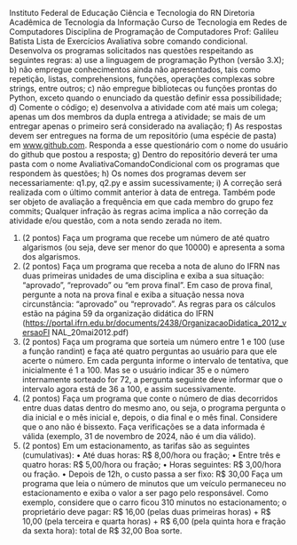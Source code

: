 Instituto Federal de Educação Ciência e Tecnologia do RN
Diretoria Acadêmica de Tecnologia da Informação
Curso de Tecnologia em Redes de Computadores
Disciplina de Programação de Computadores
Prof: Galileu Batista
Lista de Exercícios Avaliativa sobre comando condicional.
Desenvolva os programas solicitados nas questões respeitando as seguintes regras:
a) use a linguagem de programação Python (versão 3.X);
b) não empregue conhecimentos ainda não apresentados, tais como
repetição, listas, comprehensions, funções, operações complexas sobre
strings, entre outros;
c) não empregue bibliotecas ou funções prontas do Python, exceto quando
o enunciado da questão definir essa possibilidade;
d) Comente o código;
e) desenvolva a atividade com até mais um colega; apenas um dos membros da
dupla entrega a atividade; se mais de um entregar apenas o primeiro será
considerado na avaliação;
f) As respostas devem ser entregues na forma de um repositório (uma espécie
de pasta) em www.github.com. Responda a esse questionário com o nome
do usuário do github que postou a resposta;
g) Dentro do repositório deverá ter uma pasta com o nome
AvaliativaComandoCondicional com os programas que respondem às
questões;
h) Os nomes dos programas devem ser necessariamente: q1.py, q2.py e
assim sucessivamente;
i) A correção será realizada com o último commit anterior à data de entrega.
Também pode ser objeto de avaliação a frequência em que cada membro do
grupo fez commits;
Qualquer infração às regras acima implica a não correção da atividade e/ou
questão, com a nota sendo zerada no item.
1) (2 pontos) Faça um programa que recebe um número de até quatro algarismos
(ou seja, deve ser menor do que 10000) e apresenta a soma dos algarismos.
2) (2 pontos) Faça um programa que receba a nota de aluno do IFRN nas duas
primeiras unidades de uma disciplina e exiba a sua situação: “aprovado”,
“reprovado” ou “em prova final”. Em caso de prova final, pergunte a nota na
prova final e exiba a situação nessa nova circunstância: “aprovado” ou
“reprovado”. As regras para os cálculos estão na página 59 da organização
didática do IFRN
(https://portal.ifrn.edu.br/documents/2438/OrganizacaoDidatica_2012_versaoFI
NAL_20mai2012.pdf)
3) (2 pontos) Faça um programa que sorteia um número entre 1 e 100 (use a função
randint) e faça até quatro perguntas ao usuário para que ele acerte o número.
Em cada pergunta informe o intervalo de tentativa, que inicialmente é 1 a 100.
Mas se o usuário indicar 35 e o número internamente sorteado for 72, a pergunta
seguinte deve informar que o intervalo agora está de 36 a 100, e assim
sucessivamente.
4) (2 pontos) Faça um programa que conte o número de dias decorridos entre duas
datas dentro do mesmo ano, ou seja, o programa pergunta o dia inicial e o mês
inicial e, depois, o dia final e o mês final. Considere que o ano não é bissexto.
Faça verificações se a data informada é válida (exemplo, 31 de novembro de
2024, não é um dia válido).
5) (2 pontos) Em um estacionamento, as tarifas são as seguintes (cumulativas):
• Até duas horas: R$ 8,00/hora ou fração;
• Entre três e quatro horas: R$ 5,00/hora ou fração;
• Horas seguintes: R$ 3,00/hora ou fração.
• Depois de 12h, o custo passa a ser fixo: R$ 30,00
Faça um programa que leia o número de minutos que um veículo permaneceu no
estacionamento e exiba o valor a ser pago pelo responsável. Como exemplo,
considere que o carro ficou 310 minutos no estacionamento; o proprietário deve
pagar: R$ 16,00 (pelas duas primeiras horas) + R$ 10,00 (pela terceira e quarta
horas) + R$ 6,00 (pela quinta hora e fração da sexta hora): total de R$ 32,00
Boa sorte.
